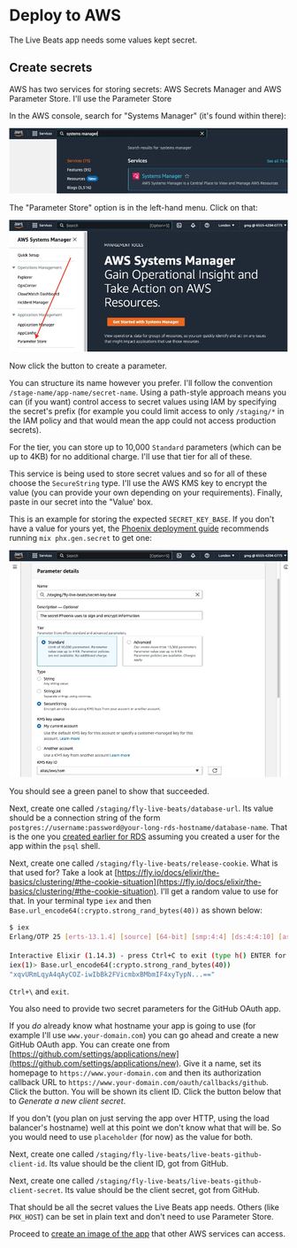 # Deploy to AWS

The Live Beats app needs some values kept secret.

## Create secrets

AWS has two services for storing secrets: AWS Secrets Manager and AWS Parameter Store. I'll use the Parameter Store

In the AWS console, search for "Systems Manager" (it's found within there):

![AWS Systems Manager](img/aws_systems_manager_1.jpeg)

The "Parameter Store" option is in the left-hand menu. Click on that:

![AWS Parameter Store](img/aws_systems_manager_2.jpeg)

Now click the button to create a parameter.

You can structure its name however you prefer. I'll follow the convention `/stage-name/app-name/secret-name`. Using a path-style approach means you can (if you want) control access to secret values using IAM by specifying the secret's prefix (for example you could limit access to only `/staging/*` in the IAM policy and that would mean the app could not access production secrets).

For the tier, you can store up to 10,000 `Standard` parameters (which can be up to 4KB) for no additional charge. I'll use that tier for all of these.

This service is being used to store secret values and so for all of these choose the `SecureString` type. I'll use the AWS KMS key to encrypt the value (you can provide your own depending on your requirements). Finally, paste in our secret into the "Value' box.

This is an example for storing the expected `SECRET_KEY_BASE`. If you don't have a value for yours yet, the [Phoenix deployment guide](https://hexdocs.pm/phoenix/deployment.html) recommends running `mix phx.gen.secret` to get one:

![AWS secret 1](img/aws_systems_manager_secret_1.jpeg)

You should see a green panel to show that succeeded.

Next, create one called `/staging/fly-live-beats/database-url`. Its value should be a connection string of the form `postgres://username:password@your-long-rds-hostname/database-name`. That is the one you [created earlier for RDS](/docs/5-aws-create-database.md) assuming you created a user for the app within the `psql` shell.

Next, create one called `/staging/fly-live-beats/release-cookie`. What is that used for? Take a look at [https://fly.io/docs/elixir/the-basics/clustering/#the-cookie-situation](https://fly.io/docs/elixir/the-basics/clustering/#the-cookie-situation). I'll get a random value to use for that. In your terminal type `iex` and then `Base.url_encode64(:crypto.strong_rand_bytes(40))` as shown below:

```sh
$ iex
Erlang/OTP 25 [erts-13.1.4] [source] [64-bit] [smp:4:4] [ds:4:4:10] [async-threads:1] [jit:ns] [dtrace]

Interactive Elixir (1.14.3) - press Ctrl+C to exit (type h() ENTER for help)
iex(1)> Base.url_encode64(:crypto.strong_rand_bytes(40))
"xqvURmLqyA4qAyCOZ-iwIbBk2FVicmbxBMbmIF4xyTypN...=="
```

`Ctrl+\` and `exit`.

You also need to provide two secret parameters for the GitHub OAuth app.

If you _do_ already know what hostname your app is going to use (for example I'll use `www.your-domain.com`) you can go ahead and create a new GitHub OAuth app. You can create one from [https://github.com/settings/applications/new](https://github.com/settings/applications/new). Give it a name, set its homepage to `https://www.your-domain.com` and then its authorization callback URL to `https://www.your-domain.com/oauth/callbacks/github`. Click the button. You will be shown its client ID. Click the button below that to _Generate a new client secret_.

If you don't (you plan on just serving the app over HTTP, using the load balancer's hostname) well at this point we don't know what that will be. So you would need to use `placeholder` (for now) as the value for both.

Next, create one called `/staging/fly-live-beats/live-beats-github-client-id`. Its value should be the client ID, got from GitHub.

Next, create one called `/staging/fly-live-beats/live-beats-github-client-secret`. Its value should be the client secret, got from GitHub.

That should be all the secret values the Live Beats app needs. Others (like `PHX_HOST`) can be set in plain text and don't need to use Parameter Store.

Proceed to [create an image of the app](/docs/7-aws-create-image.md) that other AWS services can access.
